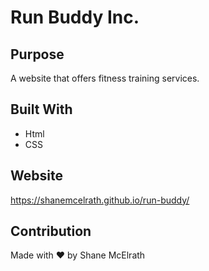 # Run Buddy Inc.

## Purpose
A website that offers fitness training services.

## Built With
* Html
* CSS

## Website
https://shanemcelrath.github.io/run-buddy/

## Contribution
Made with ❤️ by Shane McElrath
